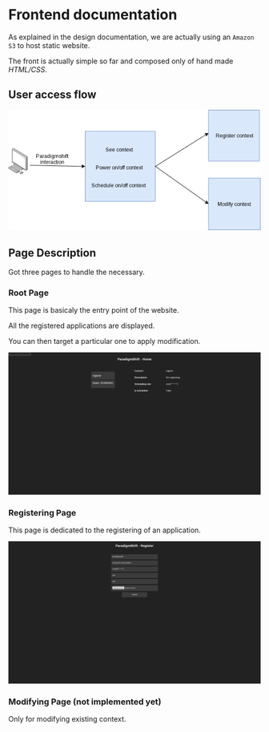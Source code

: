 # Frontend documentation

As explained in the design documentation, we are actually using an `Amazon S3` to host static website.

The front is actually simple so far and composed only of hand made *HTML/CSS*.

## User access flow

![logicalflow](../../doc/front-resources/logicalflow.png)

## Page Description

Got three pages to handle the necessary.

### Root Page

This page is basicaly the entry point of the website.

All the registered applications are displayed.

You can then target a particular one to apply modification.

![root page](../../doc/front-resources/sample-home.png)

### Registering Page

This page is dedicated to the registering of an application.

![registering page](../../doc/front-resources/sample-registering.png)

### Modifying Page (not implemented yet)

Only for modifying existing context.
